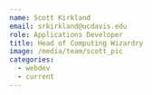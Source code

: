 ```yaml
---
name: Scott Kirkland
email: srkirkland@ucdavis.edu
role: Applications Developer
title: Head of Computing Wizardry
image: /media/team/scott_pic
categories:
  - webdev
  - current
---
```

